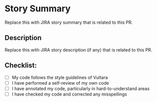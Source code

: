 # Story Summary

Replace this with JIRA story summary that is related to this PR.

## Description

Replace this with JIRA story description (if any) that is related to this PR.

## Checklist:

- [ ] My code follows the style guidelines of Vultara
- [ ] I have performed a self-review of my own code
- [ ] I have annotated my code, particularly in hard-to-understand areas
- [ ] I have checked my code and corrected any misspellings